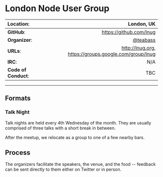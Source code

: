 # London Node User Group

| **Location**:         | London, UK                             |
|:----------------------|---------------------------------------:|
| **GitHub**:           | https://github.com/lnug                |
| **Organizer**:        | [@teabass](https://twitter.com/teabass)|
| **URLs**:             | http://lnug.org, https://groups.google.com/group/lnug |
| **IRC**:              | N/A                                    |
| **Code of Conduct**:  | TBC                                    |

---------------------------

## Formats

### Talk Night

Talk nights are held every 4th Wednesday of the month. They are usually
comprised of three talks with a short break in between.

After the meetup, we relocate as a group to one of a few nearby bars.

## Process

The organizers facilitate the speakers, the venue, and the food -- feedback can
be sent directly to them either on Twitter or in person.
